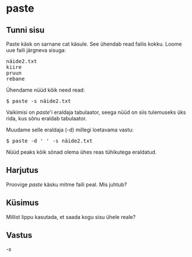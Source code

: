 # paste

## Tunni sisu

Paste käsk on sarnane cat käsule. See ühendab read failis kokku.
Loome uue faili järgneva sisuga:

<pre>
näide2.txt
kiire
pruun
rebane
</pre>

Ühendame nüüd kõik need read:

<pre>$ paste -s näide2.txt</pre>

Vaikimisi on *paste*'i eraldaja tabulaator, seega nüüd on siis tulemuseks üks rida, kus sõnu eraldab tabulaator.

Muudame selle eraldaja (-d) millegi loetavama vastu:


<pre>$ paste -d ' ' -s näide2.txt</pre> 

Nüüd peaks kõik sõnad olema ühes reas tühikutega eraldatud.

## Harjutus

Proovige *paste* käsku mitme faili peal. Mis juhtub?

## Küsimus

Millist lippu kasutada, et saada kogu sisu ühele reale?

## Vastus

*-s*
